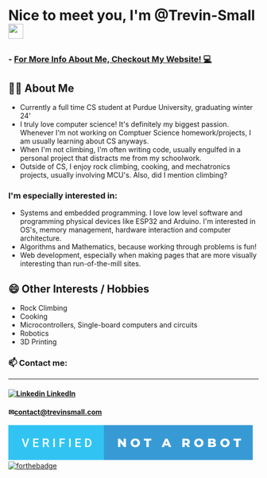 # Nice to meet you, I'm @Trevin-Small <img src="https://raw.githubusercontent.com/MartinHeinz/MartinHeinz/master/wave.gif" width="30px" height="30px" />

### - [For More Info About Me, Checkout My Website! 💻](https://trevin-small.github.io/Trevins-website/)

## 🙋‍♂️  About Me
- Currently a full time CS student at Purdue University, graduating winter 24'
- I truly love computer science! It's definitely my biggest passion. Whenever I'm not working on Comptuer Science homework/projects, I am usually learning about CS anyways.
- When I'm not climbing, I'm often writing code, usually engulfed in a personal project that distracts me from my schoolwork.
- Outside of CS, I enjoy rock climbing, cooking, and mechatronics projects, usually involving MCU's. Also, did I mention climbing?
### I'm especially interested in:
  - Systems and embedded programming. I love low level software and programming physical devices like ESP32 and Arduino. I'm interested in OS's, memory management, hardware interaction and computer architecture.
  - Algorithms and Mathematics, because working through problems is fun!
  - Web development, especially when making pages that are more visually interesting than run-of-the-mill sites.

## 😄 Other Interests / Hobbies
- Rock Climbing
- Cooking
- Microcontrollers, Single-board computers and circuits
- Robotics
- 3D Printing

### 📫 Contact me: 
---
#### [![Linkedin](https://i.stack.imgur.com/gVE0j.png) LinkedIn](https://www.linkedin.com/in/trevin-klint-small/)
#### ✉[contact@trevinsmall.com](contact@trevinsmall.com)

![(Not a Robot)](./verified-not-a-robot.svg) [![forthebadge](https://forthebadge.com/images/badges/powered-by-coffee.svg)](https://forthebadge.com)

<!---
Trevin-Small/Trevin-Small is a ✨ special ✨ repository because its `README.md` (this file) appears on your GitHub profile.
You can click the Preview link to take a look at your changes.
--->
